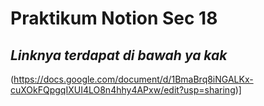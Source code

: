 # Praktikum Notion Sec 18
## _Linknya terdapat di bawah ya kak_

(https://docs.google.com/document/d/1BmaBrq8iNGALKx-cuXOkFQpgqIXUI4LO8n4hhy4APxw/edit?usp=sharing)]
